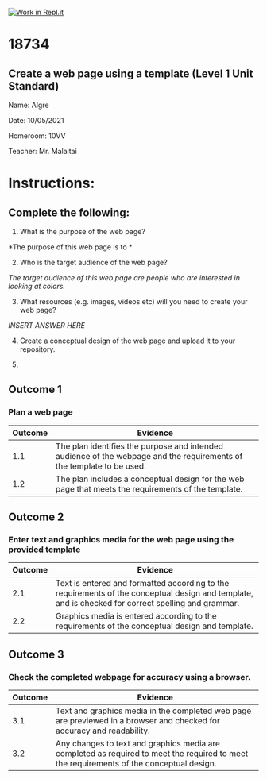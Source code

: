 [![Work in Repl.it](https://classroom.github.com/assets/work-in-replit-14baed9a392b3a25080506f3b7b6d57f295ec2978f6f33ec97e36a161684cbe9.svg)](https://classroom.github.com/online_ide?assignment_repo_id=4737131&assignment_repo_type=AssignmentRepo)
# 18734
## Create a web page using a template (Level 1 Unit Standard)

Name: Algre

Date: 10/05/2021

Homeroom: 10VV

Teacher: Mr. Malaitai

# Instructions:

## Complete the following:
1. What is the purpose of the web page?

*The purpose of this web page is to *

2. Who is the target audience of the web page?

*The target audience of this web page are people who are interested in looking at colors.*

3. What resources (e.g. images, videos etc) will you need to create your web page? 

*INSERT ANSWER HERE*

4. Create a conceptual design of the web page and upload it to your repository.

5. 

## Outcome 1
### Plan a web page
| Outcome | Evidence |
| --- | --- |
| 1.1 | The plan identifies the purpose and intended audience of the webpage and the requirements of the template to be used. |
| 1.2 | The plan includes a conceptual design for the web page that meets the requirements of the template. |

## Outcome 2
### Enter text and graphics media for the web page using the provided template
| Outcome | Evidence |
| --- | --- |
| 2.1 | Text is entered and formatted according to the requirements of the conceptual design and template, and is checked for correct spelling and grammar. |
| 2.2 | Graphics media is entered according to the requirements of the conceptual design and template. |

## Outcome 3
### Check the completed webpage for accuracy using a browser.
| Outcome | Evidence |
| --- | --- |
| 3.1 | Text and graphics media in the completed web page are previewed in a browser and checked for accuracy and readability.
| 3.2 | Any changes to text and graphics media are completed as required to meet the required to meet the requirements of the conceptual design. |
